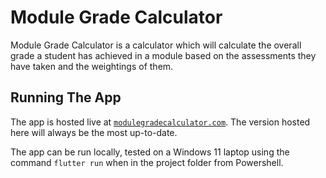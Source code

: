 # Module Grade Calculator

Module Grade Calculator is a calculator which will calculate the overall grade a student has achieved in a module based on the assessments they have taken and the weightings of them.

## Running The App
The app is hosted live at [`modulegradecalculator.com`](https://modulegradecalculator.com). The version hosted here will always be the most up-to-date. 

The app can be run locally, tested on a Windows 11 laptop using the command `flutter run` when in the project folder from Powershell.